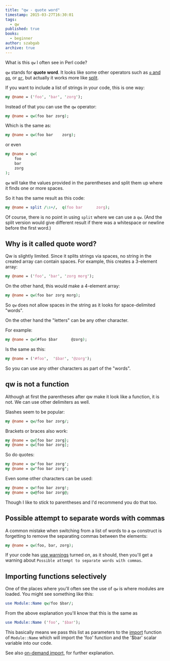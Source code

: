 ```yaml
---
title: "qw - quote word"
timestamp: 2015-03-27T16:30:01
tags:
  - qw
published: true
books:
  - beginner
author: szabgab
archive: true
---
```



What is this `qw` I often see in Perl code?

`qw` stands for <b>quote word</b>. It looks like some other operators such as
<a href="/quoted-interpolated-and-escaped-strings-in-perl">`q` and `qq`</a>, or 
<a href="/search/qr">`qr`</a>, but actually it works more like
[split](/perl-split).


If you want to include a list of strings in your code, this is one way:

```perl
my @name = ('foo', 'bar', 'zorg');
```

Instead of that you can use the `qw` operator:

```perl
my @name = qw(foo bar zorg);
```

Which is the same as:

```perl
my @name = qw(foo bar    zorg);
```

or even

```perl
my @name = qw(
    foo
    bar
    zorg
);
```

`qw` will take the values provided in the parentheses and split them up where it finds one or more spaces.

So it has the same result as this code:

```perl
my @name = split /\s+/,  q(foo bar      zorg);
```

Of course, there is no point in using `split` where we can use a `qw`.
(And the split version would give different result if there was a whitespace or newline before the first word.)

## Why is it called quote word?

Qw is slightly limited. Since it splits strings via spaces, no string in the created array can contain
spaces. For example, this creates a 3-element array:

```perl
my @name = ('foo', 'bar', 'zorg morg');
```

On the other hand, this would make a 4-element array:

```perl
my @name = qw(foo bar zorg morg);
```

So `qw` does not allow spaces in the string as it looks for space-delimited "words".

On the other hand the "letters" can be any other character.

For example:

```perl
my @name = qw(#foo $bar      @zorg);
```

Is the same as this:

```perl
my @name = ('#foo',  '$bar', '@zorg');
```

So you can use any other characters as part of the "words".

## qw is not a function

Although at first the parentheses after qw make it look like a function, it is not. We can use other delimiters as well.

Slashes seem to be popular:

```perl
my @name = qw/foo bar zorg/;
```

Brackets or braces also work:

```perl
my @name = qw{foo bar zorg};
my @name = qw[foo bar zorg];
```

So do quotes:

```perl
my @name = qw'foo bar zorg';
my @name = qw"foo bar zorg";
```

Even some other characters can be used:

```perl
my @name = qw!foo bar zorg!;
my @name = qw@foo bar zorg@;
```

Though I like to stick to parentheses and I'd recommend you do that too.

## Possible attempt to separate words with commas

A common mistake when switching from a list of words to a `qw` construct
is forgetting to remove the separating commas between the elements:

```perl
my @name = qw(foo, bar, zorg);
```

If your code has [use warnings](/always-use-strict-and-use-warnings) turned on, as it should, then you'll get
a warning about `Possible attempt to separate words with commas`.


## Importing functions selectively

One of the places where you'll often see the use of `qw` is where modules are loaded.
You might see something like this:

```perl
use Module::Name qw/foo $bar/;
```

From the above explanation you'll know that this is the same as

```perl
use Module::Name ('foo', '$bar');
```

This basically means we pass this list as parameters to the
[import](/use-require-import) function of `Module::Name`
which will import the 'foo' function and the '$bar' scalar variable into our code.

See also [on-demand import](/on-demand-import), for further explanation.

